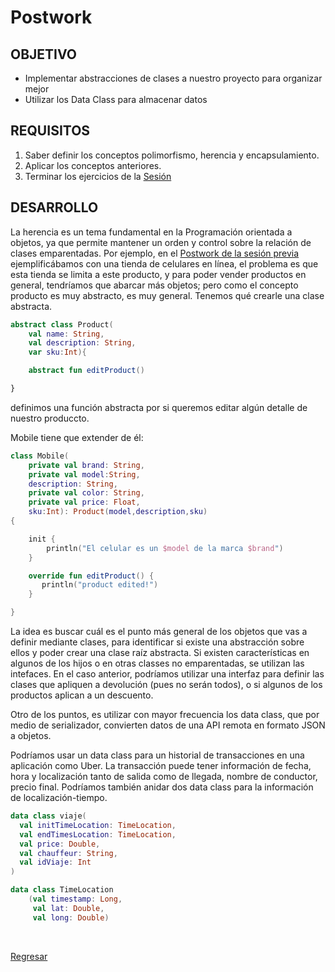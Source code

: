 # Postwork

## OBJETIVO

- Implementar abstracciones de clases a nuestro proyecto para organizar mejor 
- Utilizar los Data Class para almacenar datos 

## REQUISITOS

1. Saber definir los conceptos polimorfismo, herencia y encapsulamiento.
2. Aplicar los conceptos anteriores.
3. Terminar los ejercicios de la [Sesión](../Sesión-04)

## DESARROLLO

La herencia es un tema fundamental en la Programación orientada a objetos, ya que permite mantener un orden y control sobre la relación de clases emparentadas. Por ejemplo, en el [Postwork de la sesión previa](../Sesión-03/Postwork) ejemplificábamos con una tienda de celulares en línea, el problema es que esta tienda se limita a este producto, y para poder vender productos en general, tendríamos que abarcar más objetos; pero como el concepto producto es muy abstracto, es muy general. Tenemos qué crearle una clase abstracta.

```kotlin
abstract class Product(
    val name: String,
    val description: String,
    var sku:Int){

    abstract fun editProduct()

}
```

definimos una función abstracta por si queremos editar algún detalle de nuestro produccto.

Mobile tiene que extender de él:

```kotlin
class Mobile(
    private val brand: String,
    private val model:String,
    description: String,
    private val color: String,
    private val price: Float,
    sku:Int): Product(model,description,sku)
{

    init {
        println("El celular es un $model de la marca $brand")
    }

    override fun editProduct() {
       println("product edited!") 
    }

}
```

La idea es buscar cuál es el punto más general de los objetos que vas a definir mediante clases, para identificar si existe una abstracción sobre ellos y poder crear una clase raíz abstracta. Si existen características en algunos de los hijos o en otras classes no emparentadas, se utilizan las intefaces. En el caso anterior, podríamos utilizar una interfaz para definir las clases que apliquen a devolución (pues no serán todos), o si algunos de los productos aplican a un descuento.


Otro de los puntos, es utilizar con mayor frecuencia los data class, que por medio de serializador, convierten datos de una API remota en formato JSON a objetos.

Podríamos usar un data class para un historial de transacciones en una aplicación como Uber. La transacción puede tener información de fecha, hora y localización tanto de salida como de llegada, nombre de conductor, precio final. Podríamos también anidar dos data class para la información de localización-tiempo.

```kotlin
data class viaje(
  val initTimeLocation: TimeLocation,
  val endTimesLocation: TimeLocation,
  val price: Double,
  val chauffeur: String,
  val idViaje: Int
)

data class TimeLocation
    (val timestamp: Long,
     val lat: Double,
     val long: Double)
```


</br>

[Regresar](../)